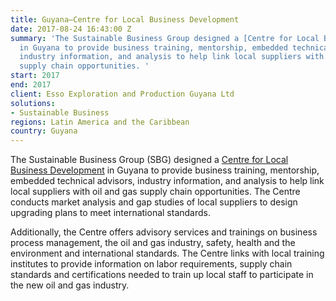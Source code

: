 ```yaml
---
title: Guyana—Centre for Local Business Development
date: 2017-08-24 16:43:00 Z
summary: 'The Sustainable Business Group designed a [Centre for Local Business Development](https://www.dai.com/news/dai-to-collaborate-with-exxonmobil-on-centre-for-local-business-development-in-guyana)
  in Guyana to provide business training, mentorship, embedded technical advisors,
  industry information, and analysis to help link local suppliers with oil and gas
  supply chain opportunities. '
start: 2017
end: 2017
client: Esso Exploration and Production Guyana Ltd
solutions:
- Sustainable Business
regions: Latin America and the Caribbean
country: Guyana
---
```


The Sustainable Business Group (SBG) designed a [Centre for Local Business Development](https://www.dai.com/news/dai-to-collaborate-with-exxonmobil-on-centre-for-local-business-development-in-guyana) in Guyana to provide business training, mentorship, embedded technical advisors, industry information, and analysis to help link local suppliers with oil and gas supply chain opportunities. The Centre conducts market analysis and gap studies of local suppliers to design upgrading plans to meet international standards. 

Additionally, the Centre offers advisory services and trainings on business process management, the oil and gas industry, safety, health and the environment and international standards. The Centre links with local training institutes to provide information on labor requirements, supply chain standards and certifications needed to train up local staff to participate in the new oil and gas industry. 